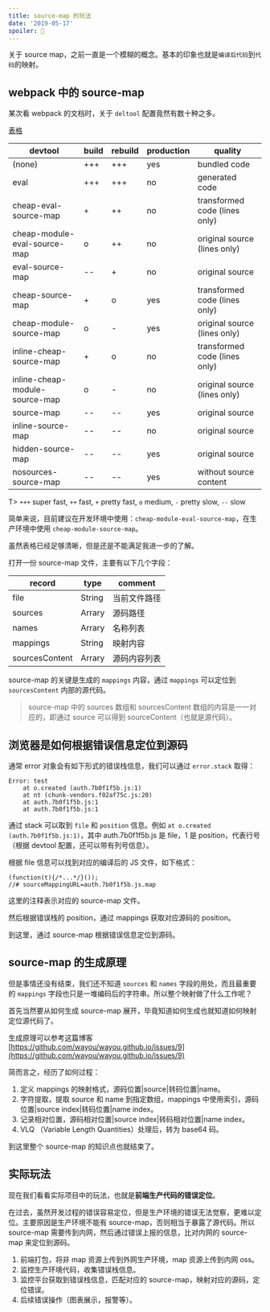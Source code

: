 ```yaml
---
title: source-map 的玩法
date: '2019-05-17'
spoiler: 🧠
---
```


关于 source map，之前一直是一个模糊的概念。基本的印象也就是`编译后代码`到`代码`的映射。

## webpack 中的 source-map

某次看 webpack 的文档时，关于 `deltool` 配置竟然有数十种之多。

[表格](https://webpack.js.org/configuration/devtool/#root)

devtool                        | build | rebuild | production | quality
------------------------------ | ----- | ------- | ---------- | -----------------------------
(none)                         | +++   | +++     | yes        | bundled code
eval                           | +++   | +++     | no         | generated code
cheap-eval-source-map          | +     | ++      | no         | transformed code (lines only)
cheap-module-eval-source-map   | o     | ++      | no         | original source (lines only)
eval-source-map                | --    | +       | no         | original source
cheap-source-map               | +     | o       | yes        | transformed code (lines only)
cheap-module-source-map        | o     | -       | yes        | original source (lines only)
inline-cheap-source-map        | +     | o       | no         | transformed code (lines only)
inline-cheap-module-source-map | o     | -       | no         | original source (lines only)
source-map                     | --    | --      | yes        | original source
inline-source-map              | --    | --      | no         | original source
hidden-source-map              | --    | --      | yes        | original source
nosources-source-map           | --    | --      | yes        | without source content

T> `+++` super fast, `++` fast, `+` pretty fast, `o` medium, `-` pretty slow, `--` slow

简单来说，目前建议在开发环境中使用：`cheap-module-eval-source-map`，在生产环境中使用 `cheap-module-source-map`。

虽然表格已经足够清晰，但是还是不能满足我进一步的了解。

打开一份 source-map 文件，主要有以下几个字段：

record         | type   | comment
-------------- | ------ | ----------
file            | String | 当前文件路径
sources        | Arrary | 源码路径
names          | Arrary | 名称列表
mappings       | String | 映射内容
sourcesContent | Arrary | 源码内容列表

source-map 的关键是生成的 `mappings` 内容，通过 `mappings` 可以定位到 `sourcesContent` 内部的源代码。

> source-map 中的 sources 数组和 sourcesContent 数组的内容是一一对应的，即通过 source 可以得到 sourceContent（也就是源代码）。

## 浏览器是如何根据错误信息定位到源码

通常 error 对象会有如下形式的错误栈信息，我们可以通过 `error.stack` 取得：

```plain
Error: test
    at o.created (auth.7b0f1f5b.js:1)
    at nt (chunk-vendors.f02af75c.js:20)
    at auth.7b0f1f5b.js:1
    at auth.7b0f1f5b.js:1
```

通过 stack 可以取到 `file` 和 `position` 信息。例如 `at o.created (auth.7b0f1f5b.js:1)`，其中 auth.7b0f1f5b.js 是 file，1 是 position，代表行号（根据 devtool 配置，还可以带有列号信息）。

根据 file 信息可以找到对应的编译后的 JS 文件，如下格式：

```js{2}
(function(t){/*...*/}());
//# sourceMappingURL=auth.7b0f1f5b.js.map
```

这里的注释表示对应的 source-map 文件。

然后根据错误栈的 position，通过 mappings 获取对应源码的 position。

到这里，通过 source-map 根据错误信息定位到源码。

## source-map 的生成原理

但是事情还没有结束，我们还不知道 `sources` 和 `names` 字段的用处，而且最重要的 `mappings` 字段也只是一堆编码后的字符串。所以整个映射做了什么工作呢？

首先当然要从如何生成 source-map 展开，毕竟知道如何生成也就知道如何映射定位源代码了。

生成原理可以参考这篇博客 [https://github.com/wayou/wayou.github.io/issues/9](https://github.com/wayou/wayou.github.io/issues/9)

简而言之，经历了如何过程：

1. 定义 mappings 的映射格式，源码位置|source|转码位置|name。
1. 字符提取，提取 source 和 name 到指定数组，mappings 中使用索引，源码位置|source index|转码位置|name index。
1. 记录相对位置，源码相对位置|source index|转码相对位置|name index。
1. VLQ （Variable Length Quantities）处理后，转为 base64 码。

到这里整个 source-map 的知识点也就结束了。

## 实际玩法

现在我们看看实际项目中的玩法，也就是**前端生产代码的错误定位**。

在过去，虽然开发过程的错误容易定位，但是生产环境的错误无法觉察，更难以定位。主要原因是生产环境不能有 source-map，否则相当于暴露了源代码。所以 source-map 需要传到内网，然后通过错误上报的信息，比对内网的 source-map 来定位到源码。

1. 前端打包，将非 map 资源上传到外网生产环境，map 资源上传到内网 oss。
1. 监控生产环境代码，收集错误栈信息。
1. 监控平台获取到错误栈信息，匹配对应的 source-map，映射对应的源码，定位错误。
1. 后续错误操作（图表展示，报警等）。
